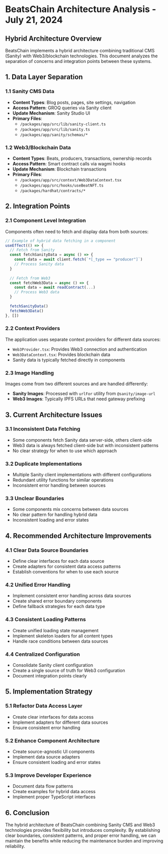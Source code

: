 # BeatsChain Architecture Analysis - July 21, 2024

## Hybrid Architecture Overview

BeatsChain implements a hybrid architecture combining traditional CMS (Sanity) with Web3/blockchain technologies. This document analyzes the separation of concerns and integration points between these systems.

## 1. Data Layer Separation

### 1.1 Sanity CMS Data
- **Content Types**: Blog posts, pages, site settings, navigation
- **Access Pattern**: GROQ queries via Sanity client
- **Update Mechanism**: Sanity Studio UI
- **Primary Files**:
  - `/packages/app/src/lib/sanity-client.ts`
  - `/packages/app/src/lib/sanity.ts`
  - `/packages/app/sanity/schemas/*`

### 1.2 Web3/Blockchain Data
- **Content Types**: Beats, producers, transactions, ownership records
- **Access Pattern**: Smart contract calls via wagmi hooks
- **Update Mechanism**: Blockchain transactions
- **Primary Files**:
  - `/packages/app/src/context/Web3DataContext.tsx`
  - `/packages/app/src/hooks/useBeatNFT.ts`
  - `/packages/hardhat/contracts/*`

## 2. Integration Points

### 2.1 Component Level Integration
Components often need to fetch and display data from both sources:

```typescript
// Example of hybrid data fetching in a component
useEffect(() => {
  // Fetch from Sanity
  const fetchSanityData = async () => {
    const data = await client.fetch(`*[_type == "producer"]`)
    // Process Sanity data
  }
  
  // Fetch from Web3
  const fetchWeb3Data = async () => {
    const data = await readContract(...)
    // Process Web3 data
  }
  
  fetchSanityData()
  fetchWeb3Data()
}, [])
```

### 2.2 Context Providers
The application uses separate context providers for different data sources:

- `Web3Provider.tsx`: Provides Web3 connection and authentication
- `Web3DataContext.tsx`: Provides blockchain data
- Sanity data is typically fetched directly in components

### 2.3 Image Handling
Images come from two different sources and are handled differently:

- **Sanity Images**: Processed with `urlFor` utility from `@sanity/image-url`
- **Web3 Images**: Typically IPFS URLs that need gateway prefixing

## 3. Current Architecture Issues

### 3.1 Inconsistent Data Fetching
- Some components fetch Sanity data server-side, others client-side
- Web3 data is always fetched client-side but with inconsistent patterns
- No clear strategy for when to use which approach

### 3.2 Duplicate Implementations
- Multiple Sanity client implementations with different configurations
- Redundant utility functions for similar operations
- Inconsistent error handling between sources

### 3.3 Unclear Boundaries
- Some components mix concerns between data sources
- No clear pattern for handling hybrid data
- Inconsistent loading and error states

## 4. Recommended Architecture Improvements

### 4.1 Clear Data Source Boundaries
- Define clear interfaces for each data source
- Create adapters for consistent data access patterns
- Establish conventions for when to use each source

### 4.2 Unified Error Handling
- Implement consistent error handling across data sources
- Create shared error boundary components
- Define fallback strategies for each data type

### 4.3 Consistent Loading Patterns
- Create unified loading state management
- Implement skeleton loaders for all content types
- Handle race conditions between data sources

### 4.4 Centralized Configuration
- Consolidate Sanity client configuration
- Create a single source of truth for Web3 configuration
- Document integration points clearly

## 5. Implementation Strategy

### 5.1 Refactor Data Access Layer
- Create clear interfaces for data access
- Implement adapters for different data sources
- Ensure consistent error handling

### 5.2 Enhance Component Architecture
- Create source-agnostic UI components
- Implement data source adapters
- Ensure consistent loading and error states

### 5.3 Improve Developer Experience
- Document data flow patterns
- Create examples for hybrid data access
- Implement proper TypeScript interfaces

## 6. Conclusion

The hybrid architecture of BeatsChain combining Sanity CMS and Web3 technologies provides flexibility but introduces complexity. By establishing clear boundaries, consistent patterns, and proper error handling, we can maintain the benefits while reducing the maintenance burden and improving reliability.